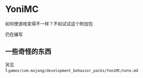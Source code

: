 # YoniMC

如何使游戏变得不一样？不如试试这个附加包

仍在编写

## 一些奇怪的东西

另见  
1.`games/com.mojang/development_behavior_packs/YoniMC/note.md`
